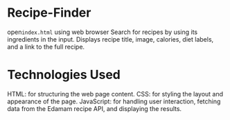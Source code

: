 # Recipe-Finder
open`index.html` using web browser
Search for recipes by using its ingredients in the input.
Displays recipe title, image, calories, diet labels, and a link to the full recipe.

# Technologies Used
HTML: for structuring the web page content.
CSS: for styling the layout and appearance of the page.
JavaScript: for handling user interaction, fetching data from the Edamam recipe API, and displaying the results.

